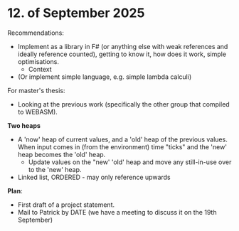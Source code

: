 # 12. of September 2025

Recommendations:
- Implement as a library in F# (or anything else with weak references and ideally reference counted), getting to know it, how does it work, simple optimisations.
	- Context
- (Or implement simple language, e.g. simple lambda calculi)

For master's thesis:
- Looking at the previous work (specifically the other group that compiled to WEBASM).

**Two heaps**
- A 'now' heap of current values, and a 'old' heap of the previous values. When input comes in (from the environment) time "ticks" and the 'new' heap becomes the 'old' heap. 
	- Update values on the "new' 'old' heap and move any still-in-use over to the 'new' heap.
- Linked list, ORDERED - may only reference upwards

**Plan**:
- First draft of a project statement. 
- Mail to Patrick by DATE (we have a meeting to discuss it on the 19th September)
